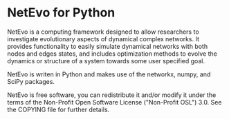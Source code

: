 NetEvo for Python
=================

NetEvo is a computing framework designed to allow researchers to investigate evolutionary aspects of dynamical complex networks. It provides functionality to easily simulate dynamical networks with both nodes and edges states, and includes optimization methods to evolve the dynamics or structure of a system towards some user specified goal.
    
NetEvo is writen in Python and makes use of the networkx, numpy, and SciPy packages.

NetEvo is free software, you can redistribute it and/or modify it under the terms of the Non-Profit Open Software License ("Non-Profit OSL") 3.0. See the COPYING file for further details.

